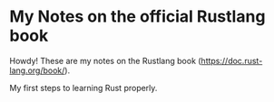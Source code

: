 # My Notes on the official Rustlang book
Howdy! These are my notes on the Rustlang book (https://doc.rust-lang.org/book/).

My first steps to learning Rust properly. 